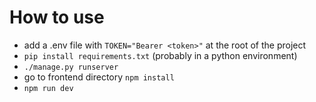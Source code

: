 # How to use
- add a .env file with `TOKEN="Bearer <token>"` at the root of the project
- `pip install requirements.txt` (probably in a python environment)
- `./manage.py runserver`
- go to frontend directory `npm install`
- `npm run dev`
